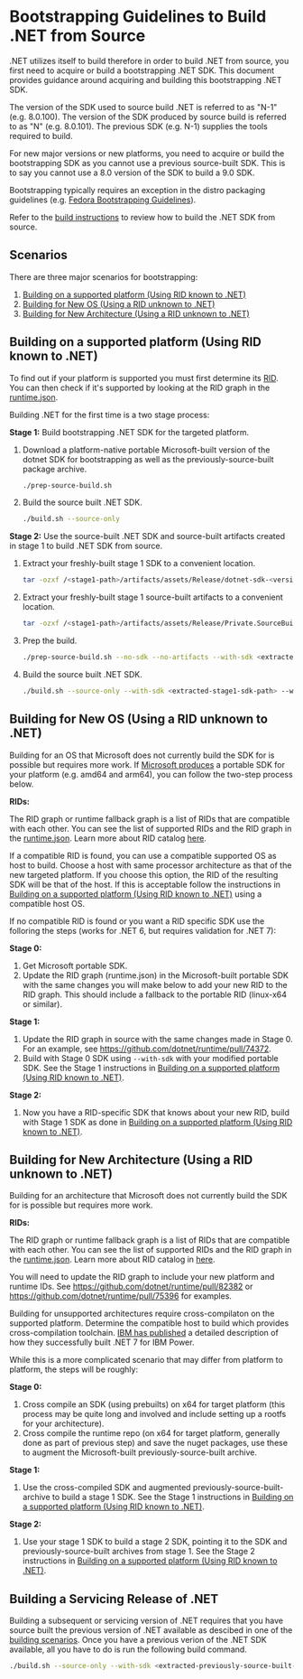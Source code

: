 # Bootstrapping Guidelines to Build .NET from Source

.NET utilizes itself to build therefore in order to build .NET from source, you
first need to acquire or build a bootstrapping .NET SDK. This document provides
guidance around acquiring and building this bootstrapping .NET SDK.

The version of the SDK used to source build .NET is referred to as "N-1" (e.g.
8.0.100). The version of the SDK produced by source build is referred to as "N"
(e.g. 8.0.101). The previous SDK (e.g. N-1) supplies the tools required to
build.

For new major versions or new platforms, you need to acquire or build the
bootstrapping SDK as you cannot use a previous source-built SDK. This is to say
you cannot use a 8.0 version of the SDK to build a 9.0 SDK.

Bootstrapping typically requires an exception in the distro packaging guidelines
(e.g. [Fedora Bootstrapping
Guidelines](https://docs.fedoraproject.org/en-US/packaging-guidelines/#bootstrapping)).

Refer to the [build
instructions](https://github.com/dotnet/installer/blob/main/README.md#build-net-from-source-source-build)
to review how to build the .NET SDK from source.

## Scenarios

There are three major scenarios for bootstrapping:

1. [Building on a supported platform (Using RID known to
   .NET)](#building-on-a-supported-platform-using-rid-known-to-net)
1. [Building for New OS (Using a RID unknown to
   .NET)](#building-for-new-os-using-a-rid-unknown-to-net)
1. [Building for New Architecture (Using a RID unknown to
   .NET)](#building-for-new-architecture-using-a-rid-unknown-to-net)

## Building on a supported platform (Using RID known to .NET)

To find out if your platform is supported you must first determine its
[RID](https://learn.microsoft.com/en-us/dotnet/core/rid-catalog).  You can then
check if it's supported by looking at the RID graph in the
[runtime.json](https://github.com/dotnet/runtime/blob/main/src/libraries/Microsoft.NETCore.Platforms/src/runtime.json).

Building .NET for the first time is a two stage process:

**Stage 1:** Build bootstrapping .NET SDK for the targeted platform.

1. Download a platform-native portable Microsoft-built version of the dotnet SDK
   for bootstrapping as well as the previously-source-built package archive.

    ``` bash
    ./prep-source-build.sh
    ```

1. Build the source built .NET SDK.

    ``` bash
    ./build.sh --source-only
    ```

**Stage 2:** Use the source-built .NET SDK and source-built artifacts created in
stage 1 to build .NET SDK from source.

1. Extract your freshly-built stage 1 SDK to a convenient location.

    ``` bash
    tar -ozxf /<stage1-path>/artifacts/assets/Release/dotnet-sdk-<version>-<rid>-tar.gz -C <extracted-stage1-sdk-path>
    ```

1. Extract your freshly-built stage 1 source-built artifacts to a convenient
   location.

    ```bash
    tar -ozxf /<stage1-path>/artifacts/assets/Release/Private.SourceBuilt.Artifacts.<version>-<rid>-.tar.gz -C <extracted-stage1-artifacts-path>
    ```

1. Prep the build.

    ```bash
    ./prep-source-build.sh --no-sdk --no-artifacts --with-sdk <extracted-stage1-sdk-path> --with-packages <extracted-stage1-artifacts-path>
    ```

1. Build the source built .NET SDK.

    ``` bash
    ./build.sh --source-only --with-sdk <extracted-stage1-sdk-path> --with-packages <extracted-stage1-artifacts-path>
    ```

## Building for New OS (Using a RID unknown to .NET)

Building for an OS that Microsoft does not currently build the SDK for is
possible but requires more work.  If [Microsoft
produces](https://dotnet.microsoft.com/en-us/download/dotnet) a portable SDK for
your platform (e.g. amd64 and arm64), you can follow the two-step process below.

**RIDs:**

The RID graph or runtime fallback graph is a list of RIDs that are compatible
with each other. You can see the list of supported RIDs and the RID graph in the
[runtime.json](https://github.com/dotnet/runtime/blob/main/src/libraries/Microsoft.NETCore.Platforms/src/runtime.json).
Learn more about RID catalog
[here](https://learn.microsoft.com/en-us/dotnet/core/rid-catalog#linux-rids).

If a compatible RID is found, you can use a compatible supported OS as host to
build. Choose a host with same processor architecture as that of the new
targeted platform.  If you choose this option, the RID of the resulting SDK will
be that of the host.  If this is acceptable follow the instructions in [Building
on a supported platform (Using RID known to
.NET)](#building-on-a-supported-platform-using-rid-known-to-net) using a
compatible host OS.

If no compatible RID is found or you want a RID specific SDK use the folloring
the steps (works for .NET 6, but requires validation for .NET 7):

**Stage 0:**

1. Get Microsoft portable SDK.
1. Update the RID graph (runtime.json) in the Microsoft-built portable SDK with
   the same changes you will make below to add your new RID to the RID graph.
   This should include a fallback to the portable RID (linux-x64 or similar).

**Stage 1:**

1. Update the RID graph in source with the same changes made in Stage 0.  For an
   example, see <https://github.com/dotnet/runtime/pull/74372>.
1. Build with Stage 0 SDK using `--with-sdk` with your modified portable SDK.
   See the Stage 1 instructions in [Building on a supported platform (Using RID
   known to .NET)](#building-on-a-supported-platform-using-rid-known-to-net).

**Stage 2:**

1. Now you have a RID-specific SDK that knows about your new RID, build with
   Stage 1 SDK as done in [Building on a supported platform (Using RID known to
   .NET)](#building-on-a-supported-platform-using-rid-known-to-net).

## Building for New Architecture (Using a RID unknown to .NET)

Building for an architecture that Microsoft does not currently build the SDK for
is possible but requires more work.

**RIDs:**

The RID graph or runtime fallback graph is a list of RIDs that are compatible
with each other. You can see the list of supported RIDs and the RID graph in the
[runtime.json](https://github.com/dotnet/runtime/blob/main/src/libraries/Microsoft.NETCore.Platforms/src/runtime.json).
Learn more about RID catalog in
[here](https://learn.microsoft.com/en-us/dotnet/core/rid-catalog#linux-rids).

You will need to update the RID graph to include your new platform and runtime
IDs.  See <https://github.com/dotnet/runtime/pull/82382> or
<https://github.com/dotnet/runtime/pull/75396> for examples.

Building for unsupported architectures require cross-compilaton on the supported
platform. Determine the compatible host to build which provides
cross-compilation toolchain.  [IBM has
published](https://community.ibm.com/community/user/powerdeveloper/blogs/sapana-khemkar/2023/01/13/cross-build-dotnet7-on-x86-ibm-power?CommunityKey=8cc2a1f0-6307-48cb-9178-ace50920244e)
a detailed description of how they successfully built .NET 7 for IBM Power.

While this is a more complicated scenario that may differ from platform to
platform, the steps will be roughly:

**Stage 0:**

1. Cross compile an SDK (using prebuilts) on x64 for target platform (this
   process may be quite long and involved and include setting up a rootfs for
   your architecture).
2. Cross compile the runtime repo (on x64 for target platform, generally done as
   part of previous step) and save the nuget packages, use these to augment the
   Microsoft-built previously-source-built archive.

**Stage 1:**

1. Use the cross-compiled SDK and augmented previously-source-built-archive to
   build a stage 1 SDK.  See the Stage 1 instructions in [Building on a
   supported platform (Using RID known to
   .NET)](#building-on-a-supported-platform-using-rid-known-to-net).

**Stage 2:**

1. Use your stage 1 SDK to build a stage 2 SDK, pointing it to the SDK and
   previously-source-built archives from stage 1.  See the Stage 2 instructions
   in [Building on a supported platform (Using RID known to
   .NET)](#building-on-a-supported-platform-using-rid-known-to-net).

## Building a Servicing Release of .NET

Building a subsequent or servicing version of .NET requires that you have source
built the previous version of .NET available as descibed in one of the [building
scenarios](#scenarios). Once you have a previous verion of the .NET SDK
available, all you have to do is run the following build command.

``` bash
./build.sh --source-only --with-sdk <extracted-previously-source-built-sdk-path> --with-packages <extracted-previously-source-built-packages-path>
```
